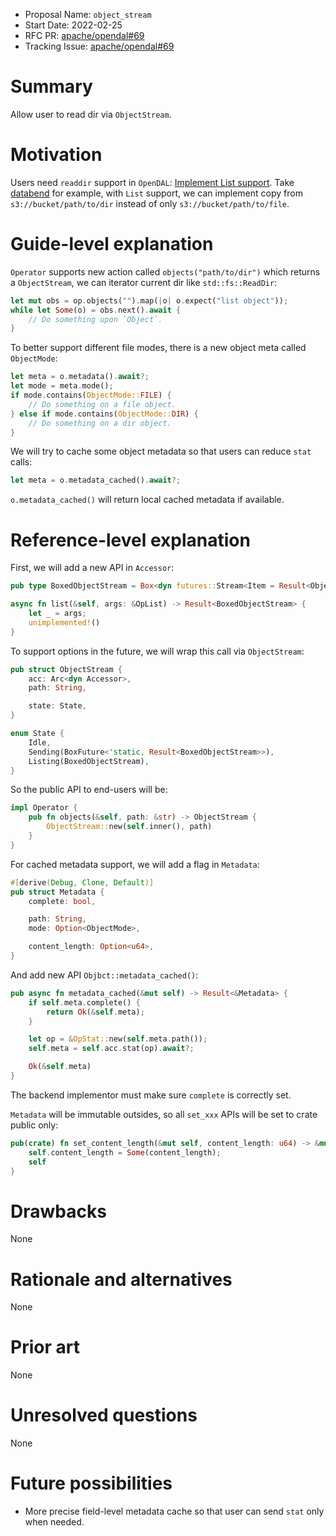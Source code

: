 - Proposal Name: `object_stream`
- Start Date: 2022-02-25
- RFC PR: [apache/opendal#69](https://github.com/apache/opendal/pull/69)
- Tracking Issue: [apache/opendal#69](https://github.com/apache/opendal/issues/69)

# Summary

Allow user to read dir via `ObjectStream`.

# Motivation

Users need `readdir` support in `OpenDAL`: [Implement List support](https://github.com/apache/opendal/issues/12). Take [databend] for example, with `List` support, we can implement copy from `s3://bucket/path/to/dir` instead of only `s3://bucket/path/to/file`.

# Guide-level explanation

`Operator` supports new action called `objects("path/to/dir")` which returns a `ObjectStream`, we can iterator current dir like `std::fs::ReadDir`:

```rust
let mut obs = op.objects("").map(|o| o.expect("list object"));
while let Some(o) = obs.next().await {
    // Do something upon `Object`.
}
```

To better support different file modes, there is a new object meta called `ObjectMode`:

```rust
let meta = o.metadata().await?;
let mode = meta.mode();
if mode.contains(ObjectMode::FILE) {
    // Do something on a file object.
} else if mode.contains(ObjectMode::DIR) {
    // Do something on a dir object.
}
```

We will try to cache some object metadata so that users can reduce `stat` calls:

```rust
let meta = o.metadata_cached().await?;
```

`o.metadata_cached()` will return local cached metadata if available.

# Reference-level explanation

First, we will add a new API in `Accessor`:

```rust
pub type BoxedObjectStream = Box<dyn futures::Stream<Item = Result<Object>> + Unpin + Send>;

async fn list(&self, args: &OpList) -> Result<BoxedObjectStream> {
    let _ = args;
    unimplemented!()
}
```

To support options in the future, we will wrap this call via `ObjectStream`:

```rust
pub struct ObjectStream {
    acc: Arc<dyn Accessor>,
    path: String,

    state: State,
}

enum State {
    Idle,
    Sending(BoxFuture<'static, Result<BoxedObjectStream>>),
    Listing(BoxedObjectStream),
}
```

So the public API to end-users will be:

```rust
impl Operator {
    pub fn objects(&self, path: &str) -> ObjectStream {
        ObjectStream::new(self.inner(), path)
    }
}
```

For cached metadata support, we will add a flag in `Metadata`:

```rust
#[derive(Debug, Clone, Default)]
pub struct Metadata {
    complete: bool,

    path: String,
    mode: Option<ObjectMode>,

    content_length: Option<u64>,
}
```

And add new API `Objbct::metadata_cached()`:

```rust
pub async fn metadata_cached(&mut self) -> Result<&Metadata> {
    if self.meta.complete() {
        return Ok(&self.meta);
    }

    let op = &OpStat::new(self.meta.path());
    self.meta = self.acc.stat(op).await?;

    Ok(&self.meta)
}
```

The backend implementor must make sure `complete` is correctly set.

`Metadata` will be immutable outsides, so all `set_xxx` APIs will be set to crate public only:

```rust
pub(crate) fn set_content_length(&mut self, content_length: u64) -> &mut Self {
    self.content_length = Some(content_length);
    self
}
```

# Drawbacks

None

# Rationale and alternatives

None

# Prior art

None

# Unresolved questions

None

# Future possibilities

- More precise field-level metadata cache so that user can send `stat` only when needed.

[databend]: https://github.com/datafuselabs/databend
